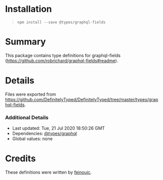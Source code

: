 # Installation
> `npm install --save @types/graphql-fields`

# Summary
This package contains type definitions for graphql-fields (https://github.com/robrichard/graphql-fields#readme).

# Details
Files were exported from https://github.com/DefinitelyTyped/DefinitelyTyped/tree/master/types/graphql-fields.

### Additional Details
 * Last updated: Tue, 21 Jul 2020 18:50:26 GMT
 * Dependencies: [@types/graphql](https://npmjs.com/package/@types/graphql)
 * Global values: none

# Credits
These definitions were written by [feinoujc](https://github.com/feinoujc).
